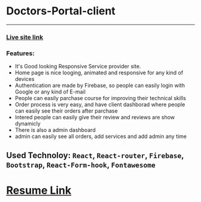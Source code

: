 # Doctors-Portal-client
***
### [Live site link](https://assignment-11-ac534.web.app/)
### Features: 
- It's Good looking Responsive Service provider site.
- Home page is nice looging, animated and responsive for any kind of devices
- Authentication are made by Firebase, so people can easily login with Google or any kind of E-mail
- People can easily parchase course for improving their technical skills
- Order process is very easy, and have client dashborad where people can easily see their orders after parchase
- Intered people can easily give their review and reviews are show dynamicly
- There is also a admin dashboard
- admin can easily see all orders, add services and add admin any time
## Used Technoloy: `React`, `React-router`, `Firebase`, `Bootstrap`, `React-Form-hook`, `Fontawesome`

# [Resume Link](https://drive.google.com/file/d/1WbxGWa7vjGYUeyp7ex6QgOYhkk2iaBmV/view?usp=sharing)
